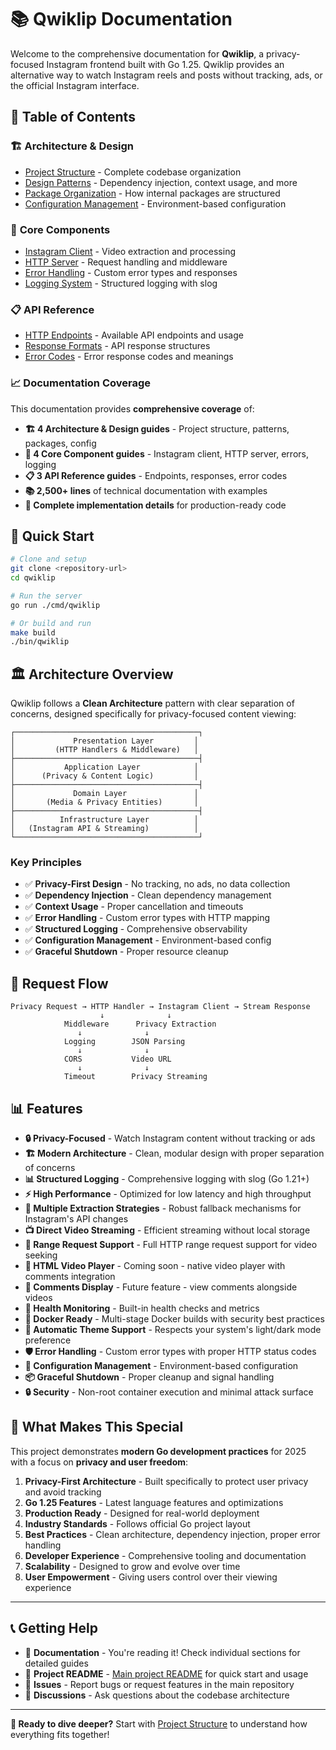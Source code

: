 # 📚 Qwiklip Documentation

Welcome to the comprehensive documentation for **Qwiklip**, a privacy-focused Instagram frontend built with Go 1.25. Qwiklip provides an alternative way to watch Instagram reels and posts without tracking, ads, or the official Instagram interface.

## 📖 Table of Contents

### 🏗️ **Architecture & Design**
- [Project Structure](./architecture/project-structure.md) - Complete codebase organization
- [Design Patterns](./architecture/design-patterns.md) - Dependency injection, context usage, and more
- [Package Organization](./architecture/package-organization.md) - How internal packages are structured
- [Configuration Management](./architecture/configuration.md) - Environment-based configuration

### 🔧 **Core Components**
- [Instagram Client](./components/instagram-client.md) - Video extraction and processing
- [HTTP Server](./components/http-server.md) - Request handling and middleware
- [Error Handling](./components/error-handling.md) - Custom error types and responses
- [Logging System](./components/logging.md) - Structured logging with slog

### 📋 **API Reference**
- [HTTP Endpoints](./api/endpoints.md) - Available API endpoints and usage
- [Response Formats](./api/responses.md) - API response structures
- [Error Codes](./api/errors.md) - Error response codes and meanings

### 📈 **Documentation Coverage**

This documentation provides **comprehensive coverage** of:
- **🏗️ 4 Architecture & Design guides** - Project structure, patterns, packages, config
- **🔧 4 Core Component guides** - Instagram client, HTTP server, errors, logging
- **📋 3 API Reference guides** - Endpoints, responses, error codes
- **📚 2,500+ lines** of technical documentation with examples
- **🎯 Complete implementation details** for production-ready code

## 🎯 **Quick Start**

```bash
# Clone and setup
git clone <repository-url>
cd qwiklip

# Run the server
go run ./cmd/qwiklip

# Or build and run
make build
./bin/qwiklip
```

## 🏛️ **Architecture Overview**

Qwiklip follows a **Clean Architecture** pattern with clear separation of concerns, designed specifically for privacy-focused content viewing:

```
┌─────────────────────────────────────────┐
│             Presentation Layer         │
│         (HTTP Handlers & Middleware)   │
├─────────────────────────────────────────┤
│           Application Layer            │
│      (Privacy & Content Logic)         │
├─────────────────────────────────────────┤
│             Domain Layer               │
│       (Media & Privacy Entities)       │
├─────────────────────────────────────────┤
│          Infrastructure Layer          │
│   (Instagram API & Streaming)          │
└─────────────────────────────────────────┘
```

### **Key Principles**

- ✅ **Privacy-First Design** - No tracking, no ads, no data collection
- ✅ **Dependency Injection** - Clean dependency management
- ✅ **Context Usage** - Proper cancellation and timeouts
- ✅ **Error Handling** - Custom error types with HTTP mapping
- ✅ **Structured Logging** - Comprehensive observability
- ✅ **Configuration Management** - Environment-based config
- ✅ **Graceful Shutdown** - Proper resource cleanup

## 🔄 **Request Flow**

```
Privacy Request → HTTP Handler → Instagram Client → Stream Response
                    ↓              ↓
            Middleware      Privacy Extraction
               ↓              ↓
            Logging        JSON Parsing
               ↓              ↓
            CORS           Video URL
               ↓              ↓
            Timeout        Privacy Streaming
```

## 📊 **Features**

- **🔒 Privacy-Focused** - Watch Instagram content without tracking or ads
- **🏗️ Modern Architecture** - Clean, modular design with proper separation of concerns
- **📊 Structured Logging** - Comprehensive logging with slog (Go 1.21+)
- **⚡ High Performance** - Optimized for low latency and high throughput
- **🔄 Multiple Extraction Strategies** - Robust fallback mechanisms for Instagram's API changes
- **📺 Direct Video Streaming** - Efficient streaming without local storage
- **🎯 Range Request Support** - Full HTTP range request support for video seeking
- **🔮 HTML Video Player** - Coming soon - native video player with comments integration
- **💬 Comments Display** - Future feature - view comments alongside videos
- **🏥 Health Monitoring** - Built-in health checks and metrics
- **🐳 Docker Ready** - Multi-stage Docker builds with security best practices
- **🎨 Automatic Theme Support** - Respects your system's light/dark mode preference
- **🛡️ Error Handling** - Custom error types with proper HTTP status codes
- **🔧 Configuration Management** - Environment-based configuration
- **📦 Graceful Shutdown** - Proper cleanup and signal handling
- **🔒 Security** - Non-root container execution and minimal attack surface

## 🎉 **What Makes This Special**

This project demonstrates **modern Go development practices** for 2025 with a focus on **privacy and user freedom**:

1. **Privacy-First Architecture** - Built specifically to protect user privacy and avoid tracking
2. **Go 1.25 Features** - Latest language features and optimizations
3. **Production Ready** - Designed for real-world deployment
4. **Industry Standards** - Follows official Go project layout
5. **Best Practices** - Clean architecture, dependency injection, proper error handling
6. **Developer Experience** - Comprehensive tooling and documentation
7. **Scalability** - Designed to grow and evolve over time
8. **User Empowerment** - Giving users control over their viewing experience

---

## 📞 **Getting Help**

- 📖 **Documentation** - You're reading it! Check individual sections for detailed guides
- 📖 **Project README** - [Main project README](../README.md) for quick start and usage
- 🐛 **Issues** - Report bugs or request features in the main repository
- 💬 **Discussions** - Ask questions about the codebase architecture

---

**🎯 Ready to dive deeper?** Start with [Project Structure](./architecture/project-structure.md) to understand how everything fits together!
